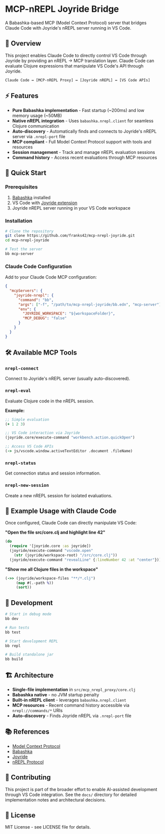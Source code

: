 # MCP-nREPL Joyride Bridge

A Babashka-based MCP (Model Context Protocol) server that bridges Claude Code with Joyride's nREPL server running in VS Code.

## 🎯 Overview

This project enables Claude Code to directly control VS Code through Joyride by providing an nREPL → MCP translation layer. Claude Code can evaluate Clojure expressions that manipulate VS Code's API through Joyride.

```
Claude Code ↔ [MCP-nREPL Proxy] ↔ [Joyride nREPL] ↔ [VS Code APIs]
```

## ⚡ Features

- **Pure Babashka implementation** - Fast startup (~200ms) and low memory usage (~50MB)
- **Native nREPL integration** - Uses `babashka.nrepl.client` for seamless Clojure communication
- **Auto-discovery** - Automatically finds and connects to Joyride's nREPL server via `.nrepl-port` file
- **MCP compliant** - Full Model Context Protocol support with tools and resources
- **Session management** - Track and manage nREPL evaluation sessions
- **Command history** - Access recent evaluations through MCP resources

## 🚀 Quick Start

### Prerequisites

1. [Babashka](https://babashka.org/) installed
2. VS Code with [Joyride extension](https://marketplace.visualstudio.com/items?itemName=betterthantomorrow.joyride)
3. Joyride nREPL server running in your VS Code workspace

### Installation

```bash
# Clone the repository
git clone https://github.com/franks42/mcp-nrepl-joyride.git
cd mcp-nrepl-joyride

# Test the server
bb mcp-server
```

### Claude Code Configuration

Add to your Claude Code MCP configuration:

```json
{
  "mcpServers": {
    "joyride-nrepl": {
      "command": "bb",
      "args": ["-f", "/path/to/mcp-nrepl-joyride/bb.edn", "mcp-server"],
      "env": {
        "JOYRIDE_WORKSPACE": "${workspaceFolder}",
        "MCP_DEBUG": "false"
      }
    }
  }
}
```

## 🛠️ Available MCP Tools

### `nrepl-connect`
Connect to Joyride's nREPL server (usually auto-discovered).

### `nrepl-eval`
Evaluate Clojure code in the nREPL session.

**Example:**
```clojure
;; Simple evaluation
(+ 1 2 3)

;; VS Code interaction via Joyride
(joyride.core/execute-command "workbench.action.quickOpen")

;; Access VS Code APIs
(-> js/vscode.window.activeTextEditor .document .fileName)
```

### `nrepl-status`
Get connection status and session information.

### `nrepl-new-session`
Create a new nREPL session for isolated evaluations.

## 🎨 Example Usage with Claude Code

Once configured, Claude Code can directly manipulate VS Code:

**"Open the file src/core.clj and highlight line 42"**
```clojure
(do
  (require '[joyride.core :as joyride])
  (joyride/execute-command "vscode.open" 
    (str (joyride/workspace-root) "/src/core.clj"))
  (joyride/execute-command "revealLine" {:lineNumber 42 :at "center"}))
```

**"Show me all Clojure files in the workspace"**
```clojure
(->> (joyride/workspace-files "**/*.clj")
     (map #(.-path %))
     (sort))
```

## 🔧 Development

```bash
# Start in debug mode
bb dev

# Run tests
bb test

# Start development REPL
bb repl

# Build standalone jar
bb build
```

## 🏗️ Architecture

- **Single-file implementation** in `src/mcp_nrepl_proxy/core.clj`
- **Babashka native** - no JVM startup penalty
- **Built-in nREPL client** - leverages `babashka.nrepl.client`
- **MCP resources** - Recent command history accessible via `nrepl://commands/*` URIs
- **Auto-discovery** - Finds Joyride nREPL via `.nrepl-port` file

## 📚 References

- [Model Context Protocol](https://modelcontextprotocol.io/)
- [Babashka](https://babashka.org/)
- [Joyride](https://github.com/BetterThanTomorrow/joyride)
- [nREPL Protocol](https://nrepl.org/nrepl/design/protocol.html)

## 🤝 Contributing

This project is part of the broader effort to enable AI-assisted development through VS Code integration. See the `docs/` directory for detailed implementation notes and architectural decisions.

## 📄 License

MIT License - see LICENSE file for details.
